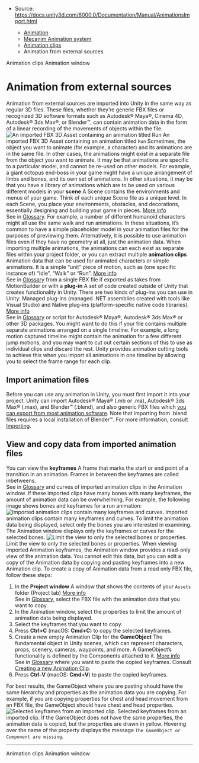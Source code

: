 * Source: https://docs.unity3d.com/6000.0/Documentation/Manual/AnimationsImport.html

  * [Animation](https://docs.unity3d.com/6000.0/Documentation/Manual/AnimationSection.html)
  * [Mecanim Animation system](https://docs.unity3d.com/6000.0/Documentation/Manual/AnimationOverview.html)
  * [Animation clips](https://docs.unity3d.com/6000.0/Documentation/Manual/AnimationClips.html)
  * Animation from external sources


[](https://docs.unity3d.com/6000.0/Documentation/Manual/AnimationClips.html)
Animation clips
[](https://docs.unity3d.com/6000.0/Documentation/Manual/AnimationEditorGuide.html)
Animation window
# Animation from external sources
Animation from external sources are imported into Unity in the same way as regular 3D files. These files, whether they’re generic FBX files or recognized 3D software formats such as Autodesk® Maya®, Cinema 4D, Autodesk® 3ds Max®, or Blender™, can contain animation data in the form of a linear recording of the movements of objects within the file.
![An imported FBX 3D Asset containing an animation titled Run](https://docs.unity3d.com/6000.0/Documentation/uploads/Main/AnimationSelectingImportedClip.png) An imported FBX 3D Asset containing an animation titled `Run`
Sometimes, the object you want to animate (for example, a character) and its animations are in the same file. In other cases, the animations might exist in a separate file from the object you want to animate.
It may be that animations are specific to a particular model, and cannot be re-used on other models. For example, a giant octopus end-boss in your game might have a unique arrangement of limbs and bones, and its own set of animations.
In other situations, it may be that you have a library of animations which are to be used on various different models in your **scene** A Scene contains the environments and menus of your game. Think of each unique Scene file as a unique level. In each Scene, you place your environments, obstacles, and decorations, essentially designing and building your game in pieces. [More info](https://docs.unity3d.com/6000.0/Documentation/Manual/CreatingScenes.html)  
See in [Glossary](https://docs.unity3d.com/6000.0/Documentation/Manual/Glossary.html#Scene). For example, a number of different humanoid characters might all use the same walk and run animations. In these situations, it’s common to have a simple placeholder model in your animation files for the purposes of previewing them. Alternatively, it is possible to use animation files even if they have no geometry at all, just the animation data.
When importing multiple animations, the animations can each exist as separate files within your project folder, or you can extract multiple **animation clips** Animation data that can be used for animated characters or simple animations. It is a simple “unit” piece of motion, such as (one specific instance of) “Idle”, “Walk” or “Run”. [More info](https://docs.unity3d.com/6000.0/Documentation/Manual/class-AnimationClip.html)  
See in [Glossary](https://docs.unity3d.com/6000.0/Documentation/Manual/Glossary.html#AnimationClip) from a single FBX file if exported as takes from MotionBuilder or with a **plug-in** A set of code created outside of Unity that creates functionality in Unity. There are two kinds of plug-ins you can use in Unity: Managed plug-ins (managed .NET assemblies created with tools like Visual Studio) and Native plug-ins (platform-specific native code libraries). [More info](https://docs.unity3d.com/6000.0/Documentation/Manual/plug-ins.html)  
See in [Glossary](https://docs.unity3d.com/6000.0/Documentation/Manual/Glossary.html#Plug-in) or script for Autodesk® Maya®, Autodesk® 3ds Max® or other 3D packages. You might want to do this if your file contains multiple separate animations arranged on a single timeline. For example, a long motion captured timeline might contain the animation for a few different jump motions, and you may want to cut out certain sections of this to use as individual clips and discard the rest. Unity provides animation cutting tools to achieve this when you import all animations in one timeline by allowing you to select the frame range for each clip.
## Import animation files
Before you can use any animation in Unity, you must first import it into your project. Unity can import Autodesk® Maya® (.mb or .ma), Autodesk® 3ds Max® (.max), and Blender™ (.blend), and also generic FBX files which [you can export from most animation software](https://docs.unity3d.com/6000.0/Documentation/Manual/3D-formats.html). Note that importing from .blend files requires a local installation of Blender™.
For more information, consult [Importing](https://docs.unity3d.com/6000.0/Documentation/Manual/ImportingAssets.html).
## View and copy data from imported animation files
You can view the **keyframes** A frame that marks the start or end point of a transition in an animation. Frames in between the keyframes are called inbetweens.  
See in [Glossary](https://docs.unity3d.com/6000.0/Documentation/Manual/Glossary.html#keyframe) and curves of imported animation clips in the Animation window. If these imported clips have many bones with many keyframes, the amount of animation data can be overwhelming. For example, the following image shows bones and keyframes for a run animation:
![Imported animation clips contain many keyframes and curves.](https://docs.unity3d.com/6000.0/Documentation/uploads/Main/AnimationViewingImportedCurves.jpg) Imported animation clips contain many keyframes and curves.
To limit the animation data being displayed, select only the bones you are interested in examining. The Animation window displays only the keyframes or curves for the selected bones.
![Limit the view to only the selected bones or properties.](https://docs.unity3d.com/6000.0/Documentation/uploads/Main/AnimationViewingImportedCurvesSelected.png) Limit the view to only the selected bones or properties.
When viewing imported Animation keyframes, the Animation window provides a read-only view of the animation data. You cannot edit this data, but you can edit a copy of the Animation data by copying and pasting keyframes into a new Animation clip. To create a copy of Animation data from a read only FBX file, follow these steps:
  1. In the **Project window** A window that shows the contents of your `Assets` folder (Project tab) [More info](https://docs.unity3d.com/6000.0/Documentation/Manual/ProjectView.html)  
See in [Glossary](https://docs.unity3d.com/6000.0/Documentation/Manual/Glossary.html#Projectwindow), select the FBX file with the animation data that you want to copy.
  2. In the Animation window, select the properties to limit the amount of animation data being displayed.
  3. Select the keyframes that you want to copy.
  4. Press **Ctrl+C** (macOS: **Cmd+C**) to copy the selected keyframes.
  5. Create a new empty Animation Clip for the **GameObject** The fundamental object in Unity scenes, which can represent characters, props, scenery, cameras, waypoints, and more. A GameObject’s functionality is defined by the Components attached to it. [More info](https://docs.unity3d.com/6000.0/Documentation/Manual/class-GameObject.html)  
See in [Glossary](https://docs.unity3d.com/6000.0/Documentation/Manual/Glossary.html#GameObject) where you want to paste the copied keyframes. Consult [Creating a new Animation Clip](https://docs.unity3d.com/6000.0/Documentation/Manual/animeditor-CreatingANewAnimationClip.html).
  6. Press **Ctrl-V** (macOS: **Cmd+V**) to paste the copied keyframes.


For best results, the GameObject where you are pasting should have the same hierarchy and properties as the animation data you are copying. For example, if you are copying properties for chest and head movement from an FBX file, the GameObject should have chest and head properties.
![Selected keyframes from an imported clip.](https://docs.unity3d.com/6000.0/Documentation/uploads/Main/AnimationSelectingKeysOnImportedClip.png) Selected keyframes from an imported clip.
If the GameObject does not have the same properties, the animation data is copied, but the properties are drawn in yellow. Hovering over the name of the property displays the message `The GameObject or Component are missing`.
* * *
[](https://docs.unity3d.com/6000.0/Documentation/Manual/AnimationClips.html)
Animation clips
[](https://docs.unity3d.com/6000.0/Documentation/Manual/AnimationEditorGuide.html)
Animation window
